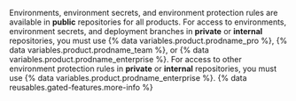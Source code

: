 Environments, environment secrets, and environment protection rules are available in **public** repositories for all products. For access to environments, environment secrets, and deployment branches in **private** or **internal** repositories, you must use {% data variables.product.prodname_pro %}, {% data variables.product.prodname_team %}, or {% data variables.product.prodname_enterprise %}. For access to other environment protection rules in **private** or **internal** repositories, you must use {% data variables.product.prodname_enterprise %}. {% data reusables.gated-features.more-info %}
